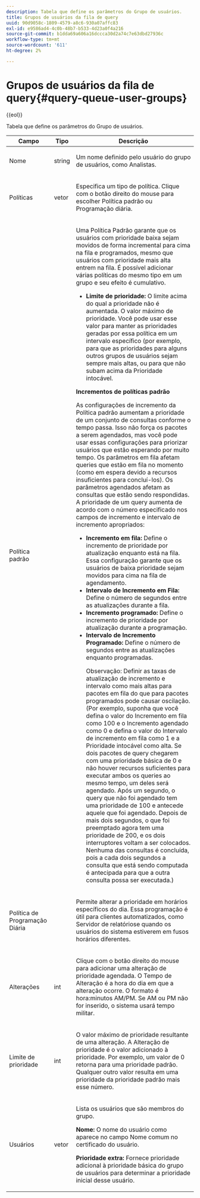 ```yaml
---
description: Tabela que define os parâmetros do Grupo de usuários.
title: Grupos de usuários da fila de query
uuid: 90d9058c-1809-4579-a8c6-930a07affc83
exl-id: e9586ad4-4c0b-48b7-b533-4d23a0f4a216
source-git-commit: b1dda69a606a16dccca30d2a74c7e63dbd27936c
workflow-type: tm+mt
source-wordcount: '611'
ht-degree: 2%

---
```


# Grupos de usuários da fila de query{#query-queue-user-groups}

{{eol}}

Tabela que define os parâmetros do Grupo de usuários.

<table id="table_670A47E25A7A43F0B599BD7ABB173E69"> 
 <thead> 
  <tr> 
   <th colname="col1" class="entry"> Campo </th> 
   <th colname="col2" class="entry"> Tipo </th> 
   <th colname="col3" class="entry"> Descrição </th> 
  </tr> 
 </thead>
 <tbody> 
  <tr> 
   <td colname="col1"> <p>Nome </p> </td> 
   <td colname="col2"> <p>string </p> </td> 
   <td colname="col3"> <p>Um nome definido pelo usuário do grupo de usuários, como Analistas. </p> </td> 
  </tr> 
  <tr> 
   <td colname="col1"> <p>Políticas </p> </td> 
   <td colname="col2"> <p>vetor </p> </td> 
   <td colname="col3"> <p>Especifica um tipo de política. Clique com o botão direito do mouse para escolher Política padrão ou Programação diária. </p> </td> 
  </tr> 
  <tr> 
   <td colname="col1"> <p>Política padrão </p> </td> 
   <td colname="col2"> </td> 
   <td colname="col3"> <p>Uma Política Padrão garante que os usuários com prioridade baixa sejam movidos de forma incremental para cima na fila e programados, mesmo que usuários com prioridade mais alta entrem na fila. É possível adicionar várias políticas do mesmo tipo em um grupo e seu efeito é cumulativo. 
     <ul id="ul_F7F60D23DC934F61AF2183177A11FA65"> 
      <li id="li_805ED3E740814FAEBFF2B411BAB3D248"><b>Limite de prioridade:</b> O limite acima do qual a prioridade não é aumentada. O valor máximo de prioridade. Você pode usar esse valor para manter as prioridades geradas por essa política em um intervalo específico (por exemplo, para que as prioridades para alguns outros grupos de usuários sejam sempre mais altas, ou para que não subam acima da Prioridade intocável. </li> 
     </ul> </p> <p> <b>Incrementos de políticas padrão</b> </p> <p>As configurações de incremento da Política padrão aumentam a prioridade de um conjunto de consultas conforme o tempo passa. Isso não força os pacotes a serem agendados, mas você pode usar essas configurações para priorizar usuários que estão esperando por muito tempo. Os parâmetros em fila afetam queries que estão em fila no momento (como em espera devido a recursos insuficientes para concluí-los). Os parâmetros agendados afetam as consultas que estão sendo respondidas. A prioridade de um query aumenta de acordo com o número especificado nos campos de incremento e intervalo de incremento apropriados: 
     <ul id="ul_7A5EE18CE10E4484A203B938525C806C"> 
      <li id="li_4B5CD827AF3848DA811A96C851340518"><b>Incremento em fila:</b> Define o incremento de prioridade por atualização enquanto está na fila. Essa configuração garante que os usuários de baixa prioridade sejam movidos para cima na fila de agendamento. </li> 
      <li id="li_91CA798235234A1CAC7AB32A7FB1CE84"><b>Intervalo de Incremento em Fila:</b> Define o número de segundos entre as atualizações durante a fila. </li> 
      <li id="li_079275E21ABA43B796A853624A6BDC29"><b>Incremento programado:</b> Define o incremento de prioridade por atualização durante a programação. </li> 
      <li id="li_3AE2EC3EBE6C4670BA0FA1BBD03FEBBD"><b>Intervalo de Incremento Programado:</b> Define o número de segundos entre as atualizações enquanto programadas. <p> <p>Observação: Definir as taxas de atualização de incremento e intervalo como mais altas para pacotes em fila do que para pacotes programados pode causar oscilação. (Por exemplo, suponha que você defina o valor do Incremento em fila como 100 e o Incremento agendado como 0 e defina o valor do Intervalo de incremento em fila como 1 e a Prioridade intocável como alta. Se dois pacotes de query chegarem com uma prioridade básica de 0 e não houver recursos suficientes para executar ambos os queries ao mesmo tempo, um deles será agendado. Após um segundo, o query que não foi agendado tem uma prioridade de 100 e antecede aquele que foi agendado. Depois de mais dois segundos, o que foi preemptado agora tem uma prioridade de 200, e os dois interruptores voltam a ser colocados. Nenhuma das consultas é concluída, pois a cada dois segundos a consulta que está sendo computada é antecipada para que a outra consulta possa ser executada.) </p> </p> </li> 
     </ul> </p> </td> 
  </tr> 
  <tr> 
   <td colname="col1"> <p>Política de Programação Diária </p> </td> 
   <td colname="col2"> </td> 
   <td colname="col3"> <p>Permite alterar a prioridade em horários específicos do dia. Essa programação é útil para clientes automatizados, como <span class="wintitle"> Servidor de relatórios</span>e quando os usuários do sistema estiverem em fusos horários diferentes. </p> </td> 
  </tr> 
  <tr> 
   <td colname="col1"> <p>Alterações </p> </td> 
   <td colname="col2"> <p>int </p> </td> 
   <td colname="col3"> <p>Clique com o botão direito do mouse para adicionar uma alteração de prioridade agendada. O Tempo de Alteração é a hora do dia em que a alteração ocorre. O formato é hora:minutos AM/PM. Se AM ou PM não for inserido, o sistema usará tempo militar. </p> </td> 
  </tr> 
  <tr> 
   <td colname="col1"> <p>Limite de prioridade </p> </td> 
   <td colname="col2"> <p>int </p> </td> 
   <td colname="col3"> <p>O valor máximo de prioridade resultante de uma alteração. A Alteração de prioridade é o valor adicionado à prioridade. Por exemplo, um valor de 0 retorna para uma prioridade padrão. Qualquer outro valor resulta em uma prioridade da prioridade padrão mais esse número. </p> </td> 
  </tr> 
  <tr> 
   <td colname="col1"> <p>Usuários </p> </td> 
   <td colname="col2"> <p>vetor </p> </td> 
   <td colname="col3"> <p>Lista os usuários que são membros do grupo. </p> <p> <b>Nome:</b> O nome do usuário como aparece no campo Nome comum no certificado do usuário. </p> <p> <b>Prioridade extra:</b> Fornece prioridade adicional à prioridade básica do grupo de usuários para determinar a prioridade inicial desse usuário. </p> </td> 
  </tr> 
 </tbody> 
</table>
